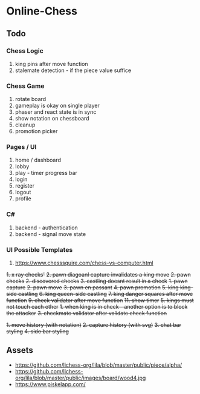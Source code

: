 # Online-Chess

## Todo

### Chess Logic
1. king pins after move function
2. stalemate detection - if the piece value suffice

### Chess Game
1. rotate board
2. gameplay is okay on single player
3. phaser and react state is in sync
4. show notation on chessboard 
5. cleanup
6. promotion picker

### Pages / UI
1. home / dashboard 
2. lobby 
3. play - timer progress bar  
4. login
5. register
6. logout
7. profile

### C#
1. backend - authentication
2. backend - signal move state

### UI Possible Templates
1. https://www.chesssquire.com/chess-vs-computer.html

~~1. x ray checks'~~
~~2. pawn diagoanl capture invalidates a king move~~
~~2. pawn checks~~
~~2. discovered checks~~
~~3. castling doesnt result in a check~~ 
~~1. pawn capture~~
~~2. pawn move~~
~~3. pawn en passant~~
~~4. pawn promotion~~
~~5. king king-side castling~~
~~6. king queen-side castling~~
~~7. king danger squares after move function~~
~~9. check validator after move function~~
~~11. show timer~~
~~5. kings must not touch each other~~
~~1. when king is in check - another option is to block the attacker~~
~~3. checkmate validator after validate check function~~

~~1. move history (with notation)~~
~~2. capture history (with svg)~~
~~3. chat bar styling~~
~~4. side bar styling~~

## Assets 
- https://github.com/lichess-org/lila/blob/master/public/piece/alpha/
- https://github.com/lichess-org/lila/blob/master/public/images/board/wood4.jpg
- https://www.piskelapp.com/

